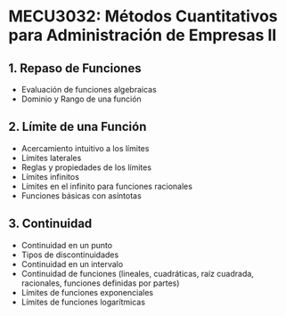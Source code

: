 # MECU3032: Métodos Cuantitativos para Administración de Empresas II

## 1. Repaso de Funciones
- Evaluación de funciones algebraicas
- Dominio y Rango de una función

## 2. Límite de una Función
- Acercamiento intuitivo a los límites
- Límites laterales
- Reglas y propiedades de los límites
- Límites infinitos
- Límites en el infinito para funciones racionales
- Funciones básicas con asíntotas

## 3. Continuidad
- Continuidad en un punto
- Tipos de discontinuidades
- Continuidad en un intervalo
- Continuidad de funciones (lineales, cuadráticas, raíz cuadrada, racionales, funciones definidas por partes)
- Límites de funciones exponenciales
- Límites de funciones logarítmicas
